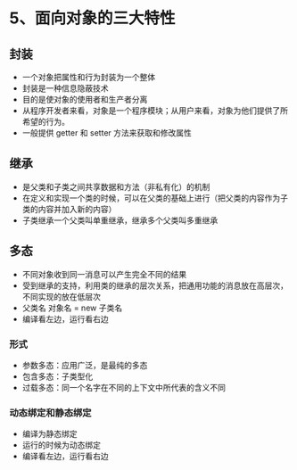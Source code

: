 # 5、面向对象的三大特性

## 封装

- 一个对象把属性和行为封装为一个整体
- 封装是一种信息隐蔽技术
- 目的是使对象的使用者和生产者分离
- 从程序开发者来看，对象是一个程序模块；从用户来看，对象为他们提供了所希望的行为。
- 一般提供 getter 和 setter 方法来获取和修改属性

## 继承

- 是父类和子类之间共享数据和方法（非私有化）的机制
- 在定义和实现一个类的时候，可以在父类的基础上进行（把父类的内容作为子类的内容并加入新的内容）
- 子类继承一个父类叫单重继承，继承多个父类叫多重继承

## 多态

- 不同对象收到同一消息可以产生完全不同的结果
- 受到继承的支持，利用类的继承的层次关系，把通用功能的消息放在高层次，不同实现的放在低层次
- 父类名 对象名 = new 子类名
- 编译看左边，运行看右边

### 形式

- 参数多态：应用广泛，是最纯的多态
- 包含多态：子类型化
- 过载多态：同一个名字在不同的上下文中所代表的含义不同

### 动态绑定和静态绑定

- 编译为静态绑定
- 运行的时候为动态绑定
- 编译看左边，运行看右边
